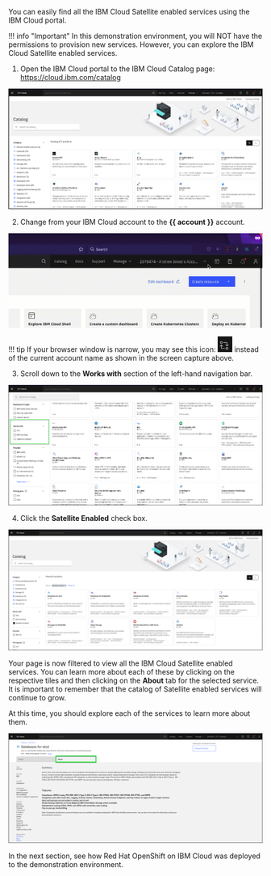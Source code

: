 You can easily find all the IBM Cloud Satellite enabled services using the IBM Cloud portal.

!!! info "Important"
    In this demonstration environment, you will NOT have the permissions to provision new services. However, you can explore the IBM Cloud Satellite enabled services.

1. Open the IBM Cloud portal to the IBM Cloud Catalog page: <a href="https://cloud.ibm.com/catalog" target="_blank">https://cloud.ibm.com/catalog</a>

![](_attachments/0122-CloudCatalog.png)

2. Change from your IBM Cloud account to the **{{ account }}** account.

![](_attachments/ChangeAccounts-2-a-gif.gif)

!!! tip
    If your browser window is narrow, you may see this icon: ![](_attachments/SwitchAccountsIcon.png) instead of the current account name as shown in the screen capture above.

3. Scroll down to the **Works with** section of the left-hand navigation bar.

![](_attachments/0122-WorksWithSection-CloudCatalog.png)

4. Click the **Satellite Enabled** check box.

![](_attachments/0122-Satellite-CloudCatalog.png)

Your page is now filtered to view all the IBM Cloud Satellite enabled services. You can learn more about each of these by clicking on the respective tiles and then clicking on the **About** tab for the selected service. It is important to remember that the catalog of Satellite enabled services will continue to grow.

At this time, you should explore each of the services to learn more about them.

![](_attachments/0122-Service-AboutTab.png)

In the next section, see how Red Hat OpenShift on IBM Cloud was deployed to the demonstration environment.
